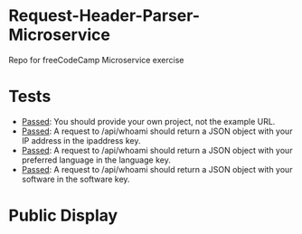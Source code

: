 # Request-Header-Parser-Microservice
Repo for freeCodeCamp Microservice exercise

# Tests

- <ins>Passed</ins>: You should provide your own project, not the example URL.
- <ins>Passed</ins>: A request to /api/whoami should return a JSON object with your IP address in the ipaddress key.
- <ins>Passed</ins>: A request to /api/whoami should return a JSON object with your preferred language in the language key.
- <ins>Passed</ins>: A request to /api/whoami should return a JSON object with your software in the software key.

# Public Display

